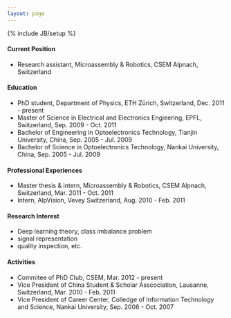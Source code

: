 ```yaml
---
layout: page
---
```

{% include JB/setup %}
#### Current Position

- Research assistant, Microassembly & Robotics, CSEM Alpnach, Switzerland


#### Education

- PhD student, Department of Physics, ETH Zürich, Switzerland, Dec. 2011 - present
- Master of Science in Electrical and Electronics Engieering, EPFL, Switzerland, Sep. 2009 - Oct. 2011
- Bachelor of Engineering in Optoelectronics Technology, Tianjin University, China, Sep. 2005 - Jul. 2009
- Bachelor of Science in Optoelectronics Technology, Nankai University, China, Sep. 2005 - Jul. 2009

#### Professional Experiences

- Master thesis & intern, Microassembly & Robotics, CSEM Alpnach, Switzerland, Mar. 2011 - Oct. 2011
- Intern, AlpVision, Vevey Switzerland, Aug. 2010 - Feb. 2011

#### Research Interest
* Deep learning theory, class imbalance problem
* signal representation
* quality inspection, etc.

#### Activities
- Commitee of PhD Club, CSEM, Mar. 2012 - present
- Vice President of China Student & Scholar Asscociation, Lausanne, Switzerland, Mar. 2010 - Feb. 2011
- Vice President of Career Center, Colledge of Information Technology and Science, Nankai University, Sep. 2006 - Oct. 2007

